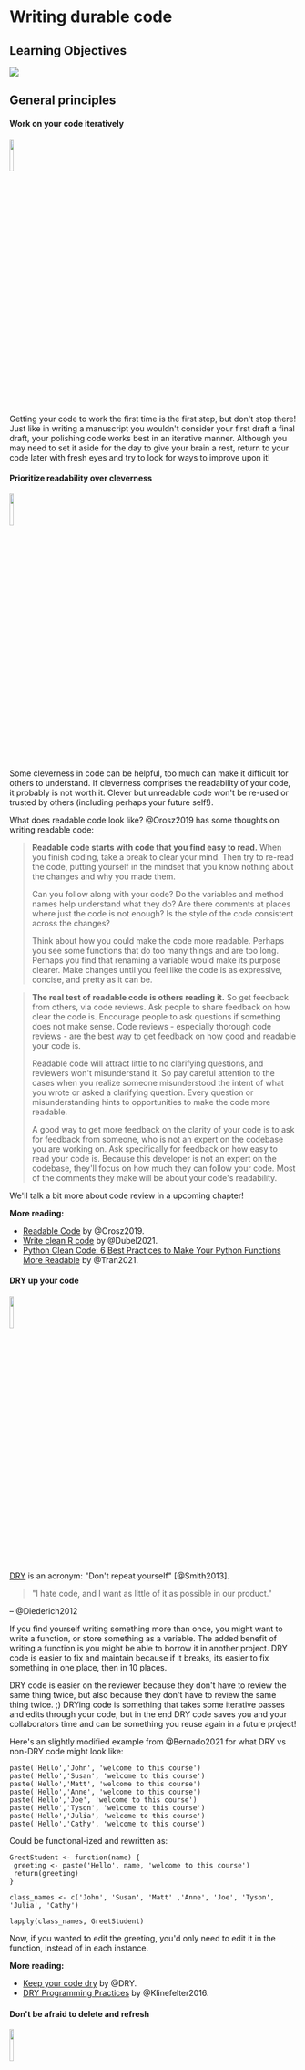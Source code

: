 


# Writing durable code

## Learning Objectives

![](resources/images/07-durable-code_files/figure-docx//1LMurysUhCjZb7DVF6KS9QmJ5NBjwWVjRn40MS9f2noE_gf8f405fdab_0_9.png)

## General principles

#### Work on your code iteratively
<img src="resources/images/iterative.png" width="12%">

Getting your code to work the first time is the first step, but don't stop there!
Just like in writing a manuscript you wouldn't consider your first draft a final draft, your polishing code works best in an iterative manner. Although you may need to set it aside for the day to give your brain a rest, return to your code later with fresh eyes and try to look for ways to improve upon it!

#### Prioritize readability over cleverness
<img src="resources/images/readable.png" width="12%">

Some cleverness in code can be helpful, too much can make it difficult for others to understand. If cleverness comprises the readability of your code, it probably is not worth it. Clever but unreadable code won't be re-used or trusted by others (including perhaps your future self!).

What does readable code look like? @Orosz2019 has some thoughts on writing readable code:

> **Readable code starts with code that you find easy to read.** When you finish coding, take a break to clear your mind. Then try to re-read the code, putting yourself in the mindset that you know nothing about the changes and why you made them.
>
> Can you follow along with your code? Do the variables and method names help understand what they do? Are there comments at places where just the code is not enough? Is the style of the code consistent across the changes?
>
> Think about how you could make the code more readable. Perhaps you see some functions that do too many things and are too long. Perhaps you find that renaming a variable would make its purpose clearer. Make changes until you feel like the code is as expressive, concise, and pretty as it can be.

> **The real test of readable code is others reading it.** So get feedback from others, via code reviews. Ask people to share feedback on how clear the code is. Encourage people to ask questions if something does not make sense. Code reviews - especially thorough code reviews - are the best way to get feedback on how good and readable your code is.
>
> Readable code will attract little to no clarifying questions, and reviewers won't misunderstand it. So pay careful attention to the cases when you realize someone misunderstood the intent of what you wrote or asked a clarifying question. Every question or misunderstanding hints to opportunities to make the code more readable.
>
> A good way to get more feedback on the clarity of your code is to ask for feedback from someone, who is not an expert on the codebase you are working on. Ask specifically for feedback on how easy to read your code is. Because this developer is not an expert on the codebase, they'll focus on how much they can follow your code. Most of the comments they make will be about your code's readability.

We'll talk a bit more about code review in a upcoming chapter!

**More reading:**

- [Readable Code](https://blog.pragmaticengineer.com/readable-code/) by @Orosz2019.  
- [Write clean R code](https://appsilon.com/write-clean-r-code/) by @Dubel2021.
- [Python Clean Code: 6 Best Practices to Make Your Python Functions More Readable](https://towardsdatascience.com/python-clean-code-6-best-practices-to-make-your-python-functions-more-readable-7ea4c6171d60) by @Tran2021.

#### DRY up your code
<img src="resources/images/DRY.png" width="12%">

[DRY](https://web.archive.org/web/20131204221336/http://programmer.97things.oreilly.com/wiki/index.php/Don't_Repeat_Yourself) is an acronym: "Don't repeat yourself" [@Smith2013].

> "I hate code, and I want as little of it as possible in our product."

– @Diederich2012

If you find yourself writing something more than once, you might want to write a function, or store something as a variable. The added benefit of writing a function is you might be able to borrow it in another project. DRY code is easier to fix and maintain because if it breaks, its easier to fix something in one place, then in 10 places.  

DRY code is easier on the reviewer because they don't have to review the same thing twice, but also because they don't have to review the same thing twice. ;)
DRYing code is something that takes some iterative passes and edits through your code, but in the end DRY code saves you and your collaborators time and can be something you reuse again in a future project!

Here's an slightly modified example from @Bernado2021 for what DRY vs non-DRY code might look like:

```
paste('Hello','John', 'welcome to this course')
paste('Hello','Susan', 'welcome to this course')
paste('Hello','Matt', 'welcome to this course')
paste('Hello','Anne', 'welcome to this course')
paste('Hello','Joe', 'welcome to this course')
paste('Hello','Tyson', 'welcome to this course')
paste('Hello','Julia', 'welcome to this course')
paste('Hello','Cathy', 'welcome to this course')
```

Could be functional-ized and rewritten as:

```
GreetStudent <- function(name) {
 greeting <- paste('Hello', name, 'welcome to this course')
 return(greeting)
}

class_names <- c('John', 'Susan', 'Matt' ,'Anne', 'Joe', 'Tyson', 'Julia', 'Cathy')

lapply(class_names, GreetStudent)
```

Now, if you wanted to edit the greeting, you'd only need to edit it in the function, instead of in each instance.

**More reading:**

- [Keep your code dry](https://www.drycode.io/) by @DRY.  
- [DRY Programming Practices](https://metova.com/dry-programming-practices/) by @Klinefelter2016.

#### Don't be afraid to delete and refresh  
<img src="resources/images/delete.png" width="12%">

Don’t be afraid to delete it all and re-run (multiple times). Keeping around old code is generally more of a hindrance than a time saver. Sometimes it can be easy to get very attached to a chunk of code that took you a long time to troubleshoot but there are three reasons you don't need to stress about deleting it:  

1) You might write better code on the second try (or third or n'th).
2) Keeping around old code makes it harder for you to write and troubleshoot new better code -- it's easier to confuse yourself. Sometimes a fresh start can be what you need.
3) With version control you can always return to that old code! (We'll dive more into version control later on, but you've started the process by [uploading your code to GitHub in chapter 4](https://jhudatascience.org/Reproducibility_in_Cancer_Informatics/why-git-and-github.html)!)

This means you should not comment out old code. Just delete it! No code is so precious that you need to keep it commented out (particularly if you are using version control and you can retrieve it in other ways should you need it).

Related to this, if you want to be certain that your code is reproducible, it's worth deleting all your output, and re-running everything with a fresh session. The first step to knowing if your analysis is reproducible is seeing if you can repeat it yourself!

#### Use code comments effectively  
<img src="resources/images/comment.png" width="12%">

Good code comments are a part of writing good, readable code! Your code is more likely to stand the test of time for longer if others, including yourself in the future, can see what’s happening enough to trust it themselves. This will encourage others to use your code and help you maintain it!

'Current You' who is writing your code may know what is happening but 'Future You' will have no idea what 'Current You' was thinking [@Spielman]:

> 'Future You' comes into existence about one second after you write code, and has no idea what on earth Past You was thinking. Help out 'Future You' by adding lots of comments! 'Future You' next week thinks Today You is an idiot, and the only way you can convince 'Future You' that Today You is reasonably competent is by adding comments in your code explaining why Today You is actually not so bad.

Your code and your understanding of it will fade soon after you write it, leaving your hard work to deprecate. Code that works is a start, but **readable** AND working code is best!

Comments can help clarify at points where your code might need further explanation. The act of writing them can also help you think out your thought process and perhaps identify a better solution to the odd parts of your code.

(From @Savonen2021)

**More reading:**   

- [Creating clarifying code comments](https://jhudatascience.org/Documentation_and_Usability/creating-clarifying-code-comments.html#creating-clarifying-code-comments)
- [Best Practices for Writing Code Comments](https://stackoverflow.blog/2021/07/05/best-practices-for-writing-code-comments/) by @Spertus2021.
- [What Makes a Good Code Comment?](https://itnext.io/what-makes-a-good-code-comment-5267debd2c24) by @Cronin2019.  
- [The Value of Code Documentation](https://www.olioapps.com/blog/the-value-of-code-documentation/) by @Meza2018.  
- [Some internet wisdom on R documentation](http://alyssafrazee.com/2014/04/20/rdocs.html) by @Frazee2014.  
- [How to Comment Your Code Like a Pro: Best Practices and Good Habits](https://www.elegantthemes.com/blog/wordpress/how-to-comment-your-code-like-a-pro-best-practices-and-good-habits) by @Keeton2019.  

#### Use informative variable names
<img src="resources/images/variable-name.png" width="12%">

Try to avoid using variable names that have no meaning like `tmp` or `x`, or `i`. Meaningful variable names make your code more readable! Additionally, variable names that are longer than one letter are much easier to search and replace if needed. One letter variables are hard to replace and hard to read.

> 1 Write intention-revealing names.
> 2 Use consistent notation for naming convention.
> 3 Use standard terms.
> 4 Do not number a variable name.
> 5 When you find another way to name variable, refactor as fast as possible.

**More reading:**  

- [R for Epidemiology - Coding best Practices](https://www.r4epi.com/coding-best-practices.html#object-variable-names) by @Cannell2021.
- [Data Scientists: Your Variable Names Are Awful. Here’s How to Fix Them](https://towardsdatascience.com/data-scientists-your-variable-names-are-awful-heres-how-to-fix-them-89053d2855be) by @Koehrsen2019.  
- [Writing Variable — Informative, Descriptive & Elegant](https://medium.datadriveninvestor.com/writing-variable-informative-descriptive-elegant-1dd6f3f15db3) by @Hobert2018.   

#### 7. Follow a code style
<img src="resources/images/style.png" width="12%">

Just like when writing doesN"t FoLLOW conv3nTi0Ns OR_sPAcinng 0r sp3llinG, it can be distracting, the same goes for code. Your code may even work all the same, just like you understood what I wrote in that last sentence, but a lack of consistent style can make require more brain power from your readers for them to understand. For reproducibility purposes, readability is important! The easier you can make it on your readers, the more likely they will be able to understand and reproduce the results.

There are different style guides out there that people adhere to. It doesn't matter so much which one you choose, so much that you pick one and stick to it for a particular project.  

_Python style guides_:

- [PEP8 style guide](https://www.python.org/dev/peps/pep-0008/) @PEP8.
- [Google Python style guide](https://google.github.io/styleguide/pyguide.html) @GooglePython.

_R style guides_:

- [Hadley Wickham's Style guide](http://adv-r.had.co.nz/Style.html) @Wickham.
- [Google R style guide](https://google.github.io/styleguide/Rguide.html) @GoogleR.

Although writing code following a style as you are writing is a good practice, we're all human and that can be tricky to do, so we recommend using an automatic styler on your code to fix up your code for you.
For Python code, you can use [python black](https://black.readthedocs.io/en/stable/) and for R, [styler](https://www.tidyverse.org/blog/2017/12/styler-1.0.0/).

#### Organize the structure of your code
<img src="resources/images/organize.png" width="12%">

Readable code should follow an organized structure. Just like how outlines help the structure of manuscript writing, outlines can also help the organization of code writing.

A tentative outline for a notebook might look like this:

1) A description of the purpose of the code (in Markdown).
2) Import the libraries you will need (including sourcing any functions )
3) List any hard-coded variables.
4) Import data.  
5) Do any data cleaning needed.   
6) The main thing you need to do.  
7) Print out session info.  

Note that if your notebook gets too long, you may want to separate out things in their own scripts. Additionally, it's good practice to keep custom functions in their own file and import them. This allows you to use them elsewhere and also keeps the main part of the analysis cleaner.

#### Set the seed if your analysis has randomness involved
<img src="resources/images/seeds.png" width="12%">

If any randomness is involved in your analysis, you will want to set the seed in order for your results to be reproducible.

In brief, computers don't actually create numbers randomly they create [numbers pseudorandomly](https://en.wikipedia.org/wiki/Pseudorandom_number_generator). But if you want your results to be reproducible, you should give your computer a seed by which to create random numbers. This will allow anyone who re-runs your analysis to have a positive control and eliminate randomness as a reason the results were not reproducible.

<details> <summary> For more on how setting the seed works -- a quick experiment </summary>
To illustrate how seeds work, run we'll run a quick experiment with setting the seed here:

First let's set a seed (it doesn't matter what number we use, just that we pick a number), so let's use `1234` and then create a "random" number.


```r
# Set the seed:
set.seed(1234)

# Now create a random number again
runif(1)
```

```
## [1] 0.1137034
```

Now if we try a different seed, we will get a different "random" number.


```r
# Set a different seed:
set.seed(4321)

# Now create a random number again
runif(1)
```

```
## [1] 0.334778
```

But, if we return to the original seed we used, `1234`, we will get the original "random" number we got.  


```r
# Set this back to the original seed
set.seed(1234)

# Now we'll get the same "random" number we got when we set the seed to 1234 previously
runif(1)
```

```
## [1] 0.1137034
```

</details>


**More reading:**  

- [Set seed](https://r-coder.com/set-seed-r/) by @Soage2020.
- [Generating random numbers](http://www.cookbook-r.com/Numbers/Generating_random_numbers/) by @Chang2021.

#### To review general principles:

![](resources/images/07-durable-code_files/figure-docx//1LMurysUhCjZb7DVF6KS9QmJ5NBjwWVjRn40MS9f2noE_gfc9e5f916a_0_89.png)

## More reading on best coding practices

There's so many opinions and strategies on best practices for code. And although a lot of these principles are generally applicable, not _all_ of it is one size fits all. Some code practices are context-specific so sometimes you may need to pick and choose what works for you, your team, and your particular project.

#### Python specific:

- [Reproducible Programming for Biologists Who Code Part 2: Should Dos](https://autobencoder.com/2020-06-30-shoulddo/) by @Heil2020b.
- [15 common coding mistakes data scientist make in Python (and how to fix them)](https://towardsdatascience.com/15-common-coding-mistakes-data-scientist-make-in-python-and-how-to-fix-them-7760467498af) by @Csendes2020.
- [Data Science in Production — Advanced Python Best Practices](https://medium.com/bcggamma/data-science-python-best-practices-fdb16fdedf82) by @Kostyuk2020.
- [6 Mistakes Every Python Beginner Should Avoid While Coding](https://towardsdatascience.com/6-mistakes-every-python-beginner-should-avoid-while-coding-e57e14917942) by @Saxena2021.

#### R specific:

- [Data Carpentry's: Best Practices for Writing R Code](https://swcarpentry.github.io/r-novice-inflammation/06-best-practices-R/) by @DataCarpentry2021b.
- [R Programming for Research: Reproducible Research](https://geanders.github.io/RProgrammingForResearch/reproducible-research-1.html) by @Good2021.
- [R for Epidemiology: Coding best practices](https://www.r4epi.com/coding-best-practices.html) by @Cannell2021.
- [Best practices for R Programming](https://towardsdatascience.com/best-practices-for-r-programming-ec0754010b5a) by @Bernardo2021.

## Get the exercise project files (or continue with the files you used in the previous chapter)

<details> <summary>How to get the _Python project example files_</summary>
To get the _Python project example files_, [click this link](https://raw.githubusercontent.com/jhudsl/Reproducibility_in_Cancer_Informatics/main/chapter-zips/python-heatmap-chapt-7.zip).



Now double click your chapter zip file to unzip. For Windows you may have to [follow these instructions](https://support.microsoft.com/en-us/windows/zip-and-unzip-files-f6dde0a7-0fec-8294-e1d3-703ed85e7ebc)).


</details>

<details> <summary>How to get the _R project example files_</summary>
To get the _R project example files_, [click this link](https://raw.githubusercontent.com/jhudsl/Reproducibility_in_Cancer_Informatics/main/chapter-zips/r-heatmap-chapt-7.zip).



Now double click your chapter zip file to unzip. For Windows you may have to [follow these instructions](https://support.microsoft.com/en-us/windows/zip-and-unzip-files-f6dde0a7-0fec-8294-e1d3-703ed85e7ebc)).


</details>

## Exercise 1: Make code more durable!

### Organize the big picture of the code
Before diving in line-by-line it can be helpful to make a code-outline of sorts.

What are the main steps you need to accomplish in this notebook? What are the starting and ending points for this particular notebook?

For example, for this `make-heatmap` notebook we want to:  

1) Set up analysis folders and declare file names.  
2) Install the libraries we need.  
3) Import the gene expression data and metadata.  
4) Filter down the gene expression data to genes of interest -- in this instance the most variant ones.   
5) Clean the metadata.   
6) Create an annotated heatmap.   
7) Save the heatmap to a PNG.   
8) Print out the session info!  


<details> <summary>Python version of the exercise</summary>

**The exercise: Polishing code**  

1. Start up JuptyerLab with running `juptyer lab` from your command line.
2. Activate your conda environment using `conda activate reproducible-python`.
3. Open up your notebook you made in the previous chapter `make-heatmap.ipynb`
4. Work on organizing the code chunks and adding documentation to reflect the steps we've laid out in the [previous section](#organize-the-big-picture-of-the-code), you may want to work on this iteratively as we dive into the code.

***

**Set the seed**

_Rationale:_
The clustering in the analysis involves some randomness. We need to set the seed!

_Before:_  
Nothing! We didn't set the seed before!

_After:_
You can pick any number; doesn't have to be 1234.
```
random.seed(1234)
```

**Use a relative file path**

_Rationale:_  
Absolute file paths only work for the original writer of the code and no one else. But if we make the [file path relative](https://www.educative.io/edpresso/absolute-vs-relative-path) to the project set up, then it will work for whomever has the project repository [@Mustafeez2021].

Additionally, we can set up our file path names using [f-Strings](https://realpython.com/python-f-strings/#f-strings-a-new-and-improved-way-to-format-strings-in-python) so that we only need to change the project ID and the rest will be ready for a new dataset [@Python2021]!

Although this requires more lines of code, this set up is much more flexible and ready for others to use.

_Before:_  
```
df1=pd.read_csv('~/a/file/path/only/I/have/SRP070849.tsv', sep='\t')
mdf=pd.read_csv('~/a/file/path/only/I/have/SRP070849_metadata.tsv', sep='\t')
```

_After:_  
```
# Declare project ID
id = "SRP070849"

# Define the file path to the data directory
data_dir = Path(f"data/{id}")

# Declare the file path to the gene expression matrix file
data_file = data_dir.joinpath(f"{id}.tsv")

# Declare the file path to the metadata file
# inside the directory saved as `data_dir`
metadata_file = data_dir.joinpath(f"metadata_{id}.tsv")

# Read in metadata TSV file
metadata = pd.read_csv(metadata_file, sep="\t")

# Read in data TSV file
expression_df = pd.read_csv(data_file, sep="\t")
```

_Related readings:_

- [f-strings in Python](https://www.geeksforgeeks.org/formatted-string-literals-f-strings-python/) by @Geeksforgeeks2018.
- [f-Strings: A New and Improved Way to Format Strings in Python](https://realpython.com/python-f-strings/#f-strings-a-new-and-improved-way-to-format-strings-in-python) by @Python2021.
- [Relative vs absolute file paths](https://www.educative.io/edpresso/absolute-vs-relative-path) by @Mustafeez2021.
- [About join path](https://www.programcreek.com/python/example/114070/pathlib.Path.joinpath) by @Programcreek2021.

**Avoid using mystery numbers**

_Rationale:_  
Avoid using numbers that don't have context around them in the code. Include the calculations for the number, or if it needs to be hard-coded, explain the rationale for that number in the comments. Additionally, using variable and column names that tell you what is happening, helps clarify what the number represents.

_Before:_   
```
df1['calc'] =df1.var(axis = 1, skipna = True)
df2=df1[df1.calc >float(10)]
```

_After:_  
```
# Calculate the variance for each gene
expression_df["variance"] = expression_df.var(axis=1, skipna=True)

# Find the upper quartile for these data
upper_quartile = expression_df["variance"].quantile([0.90]).values

# Filter the data choosing only genes whose variances are in the upper quartile
df_by_var = expression_df[expression_df.variance > float(upper_quartile)]
```

_Related readings:_  
- [Stop Using Magic Numbers and Variables in Your Code](https://betterprogramming.pub/stop-using-magic-numbers-and-variables-in-your-code-4e86f008b84c) by @Aaberge2021.


**Add checks**

_Rationale:_  
Just because your script ran without an error that stopped the script doesn't mean it is accurate and error free. Silent errors are the most tricky to solve, because you often won't know that they happened!

A very common error is data that is in the wrong order. In this example we have two data frames that contain information about the same samples. But in the original script, we don't ever check that the samples are in the same order in the metadata and the gene expression matrix! This is a really easy way to get incorrect results!

_Before:_   
Nothing, we didn't check for this before.

_After:_  
```
print(metadata["refinebio_accession_code"].tolist() == expression_df.columns.tolist())
```

Continue to try to apply the general advice we gave about code to your notebook!
Then, when you are ready, take a look at what our ["final" version](https://github.com/jhudsl/reproducible-python-example/blob/main/make_heatmap.ipynb) looks like in the [example Python repository](https://github.com/jhudsl/reproducible-python-example). (_Final_ here is in quotes because we may continue to make improvements to this notebook too -- remember what we said about iterative?)

</details>

<details> <summary>R version of the exercise</summary>

**About the tidyverse:**.  

Before we dive into the exercise, a word about the tidyverse. The tidyverse is a highly useful set of packages for creating readable and reproducible data science workflows in R. In general, we will opt for tidyverse approaches in this course, and strongly encourage you to familiarize yourself with the tidyverse if you have not. We will point out some instances where tidyverse functions can help you DRY up your code as well as make it more readable!

_More reading on the tidyverse:_  

- [Tidyverse Skills for Data Science](http://jhudatascience.org/tidyversecourse/intro.html) by @Wright2021.
- [A Beginner’s Guide to Tidyverse]( https://www.analyticsvidhya.com/blog/2019/05/beginner-guide-tidyverse-most-powerful-collection-r-packages-data-science/) by @Vidhya2019.
- [Introduction to tidyverse](https://alexslemonade.github.io/training-modules/intro-to-R-tidyverse/03-intro_to_tidyverse.nb.html) by @Shapiro2021.

**The exercise: Polishing code**  

1. Open up RStudio.
2. Open up the notebook you created in the previous chapter.  
3. Now we'll work on applying the principles from this chapter to the code. We'll cover some of the points here, but then we encourage you to dig into the fully transformed notebook we will link at the end of this section.
4. Work on organizing the code chunks and adding documentation to reflect the steps we've laid out in the [previous section](#organize-the-big-picture-of-the-code), you may want to work on this iteratively as we dive into the code.

***

**Set the seed**

_Rationale:_
The clustering in the analysis involves some randomness. We need to set the seed!

_Before:_  
Nothing! We didn't set the seed before!

_After:_
You can pick any number; doesn't have to be 1234.
```
set.seed(1234)
```

**Get rid of setwd**

_Rationale:_  
`setwd()` almost never work for anyone besides the one person who wrote it. And in a few days/weeks it may not work for them either.  

_Before:_  
```
setwd("Super specific/filepath/that/noone/else/has/")
```
_After:_  
Now that we are working from a notebook, we know that the default [current directory is wherever the notebook is placed](https://bookdown.org/yihui/rmarkdown-cookbook/working-directory.html) [@Xie2020].

_Related readings:_

- [Jenny Bryan will light your computer on fire if you use setwd() in a script](https://www.tidyverse.org/blog/2017/12/workflow-vs-script/) [@Bryan2017].

**Give the variables more informative names**

_Rationale:_  
`xx` doesn't tell us what is in the data here. Also by using the `readr::read_tsv()` from tidyverse we'll get a cleaner, faster read and won't have to specify `sep` argument. Note we are also fixing some spacing and using `<-` so that we can stick to readability conventions.

You'll notice later

_Before:_  
```
xx=read.csv("metadata_SRP070849.tsv", sep = "\t")
```
_After:_   
```
metadata <- readr::read_tsv("metadata_SRP070849.tsv")
```

_Related readings:_

- [`readr::read_tsv()` documentation](https://readr.tidyverse.org/reference/read_delim.html) by @Tidyverse2021.

**DRYing up data frame manipulations**

_Rationale:_  
This chunk of code can be very tricky to understand what it is doing.
What is happening with df1 and df2? What's being filtered out? etc.
Code comments would certainly help understanding, but even better, we can DRY this code up and

_Before:_  
It may be difficult to tell from looking at the before code because there are no comments and it's a bit tricky to read, but the goal of this is to:  

1) Calculate variances for each row (each row is a gene).
2) Filter the original gene expression matrix to only genes have a bigger variance (here we use arbitrarily 10 as a filter cutoff).

```
df=read.csv("SRP070849.tsv", sep="\t")
sums=matrix(nrow = nrow(df), ncol = ncol(df) - 1)
for(i in 1:nrow(sums)) { sums[i, ] <- sum(df[i, -1])
}
df2=df[which(df[, -1] >= 10), ]
variances=matrix(nrow = nrow(dds), ncol = ncol(dds) - 1)
  for(i in 1:nrow(dds)) {
    variances[i, ] <- var(dds[i, -1])
}
```

_After:_   

Let's see how we can do this in a DRY'er and clearer way.

We can:  
1) Add comments to describe our goals.   
2) Use variable names that are more informative.   
3) Use the apply functions to do the loop for us -- this will eliminate the need for unclear variable `i` as well.   
4) Use the tidyverse to do the filtering for us so we don't have to rename data frames or store extra versions of `df`.   

Here's what the above might look like after some refactoring. Hopefully you find this is easier to follow and total there's less lines of code (but also has comments too!).
```
# Read in data TSV file
expression_df <- readr::read_tsv(data_file) %>%
  # Here we are going to store the gene IDs as row names so that
  # we can have only numeric values to perform calculations on later
  tibble::column_to_rownames("Gene")

# Calculate the variance for each gene
variances <- apply(expression_df, 1, var)

# Determine the upper quartile variance cutoff value
upper_var <- quantile(variances, 0.75)

# Filter the data choosing only genes whose variances are in the upper quartile
df_by_var <- data.frame(expression_df) %>%
  dplyr::filter(variances > upper_var)
```

**Add checks**

_Rationale:_
Just because your script ran without an error that stopped the script doesn't mean it is accurate and error free. Silent errors are the most tricky to solve, because you often won't know that they happened!

A very common error is data that is in the wrong order. In this example we have two data frames that contain information about the same samples. But in the original script, we don't ever check that the samples are in the same order in the metadata and the gene expression matrix! This is a really easy way to get incorrect results!

_Before:_  
```
Nothing... we didn't check for this :(
```

_After:_  
```
# Make the data in the order of the metadata
expression_df <- expression_df %>%
  dplyr::select(metadata$refinebio_accession_code)

# Check if this is in the same order
all.equal(colnames(expression_df), metadata$refinebio_accession_code)
```

Continue to try to apply the general advice we gave about code to your notebook!
Then, when you are ready, take a look at what our ["final" version](https://jhudatascience.org/reproducible-R-example/01-heatmap.nb.html) looks like in the [example R repository](https://github.com/jhudsl/reproducible-R-example). (_Final_ here is in quotes because we may continue to make improvements to this notebook too -- remember what we said about iterative?)

</details>

Now that we've made some nice updates to the code, we are ready to do a bit more polishing by adding more documentation! But before we head to the next chapter, we can style the code we wrote automatically by using automatic code stylers!

## Exercise 2: Style code automatically!

<details> <summary>Styling Python code automatically</summary>

Run your notebook through `black`. First you'll need to install it by running this command in a Terminal window in your JupyterLab.

Make sure you are running this within your conda environment.
```
conda activate reproducible-python
```
Now install this python black.
```
pip install black[jupyter]
```
To record your `conda` environment run this command.
```
conda env export > environment-record.yml
```
Now you can automatically style your code by running this command from your Console (be sure to replace the `"make-heatmap.Rmd"` with whatever you have named your notebook:   
```
python -m black make-heatmap.ipynb
```
You should get a message that your notebook was styled!

</details>

<details> <summary>Styling R code automatically</summary>

Let's run your notebook through `styler`.
First you'll need to install it and add it to your `renv`.
```
install.packages("styler")
```
Then add it to your `renv` by running:
```
renv::snapshot()
```
Now you can automatically style your code by running this command from your Console (be sure to replace the `"make-heatmap.Rmd"` with whatever you have named your notebook:   
```
styler::style_file("make-heatmap.Rmd")
```
You should get a message that your notebook was styled!

</details>

Before you are done with this exercise, there's one more thing we need to do: upload the latest version to GitHub.
Follow [these instructions to add the latest version of your notebook to your GitHub repository](https://docs.github.com/en/repositories/working-with-files/managing-files/adding-a-file-to-a-repository#adding-a-file-to-a-repository-on-github). Later, we will practice and discuss how to more fully utilize the features of GitHub but for now, just drag and drop it as the instructions linked describe.
